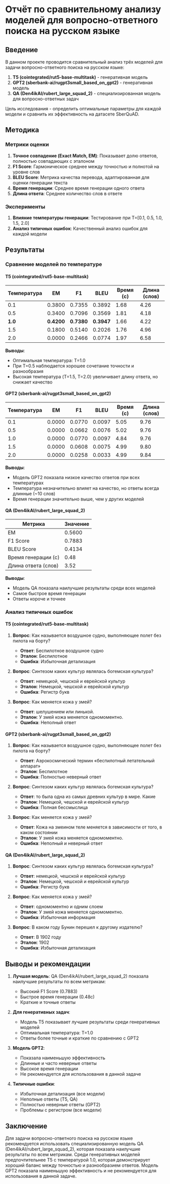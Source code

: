 # **Отчёт по сравнительному анализу моделей для вопросно-ответного поиска на русском языке**

## **Введение**

В данном проекте проводится сравнительный анализ трёх моделей для задачи вопросно-ответного поиска на русском языке:

1. **T5 (cointegrated/rut5-base-multitask)** - генеративная модель
2. **GPT2 (sberbank-ai/rugpt3small_based_on_gpt2)** - генеративная модель
3. **QA (Den4ikAI/rubert_large_squad_2)** - специализированная модель для вопросно-ответных задач

Цель исследования - определить оптимальные параметры для каждой модели и сравнить их эффективность на датасете SberQuAD.

## **Методика**

### **Метрики оценки**

1. **Точное совпадение (Exact Match, EM)**: Показывает долю ответов, полностью совпадающих с эталоном
2. **F1 Score**: Гармоническое среднее между точностью и полнотой на уровне слов
3. **BLEU Score**: Метрика качества перевода, адаптированная для оценки генерации текста
4. **Время генерации**: Среднее время генерации одного ответа
5. **Длина ответа**: Среднее количество слов в ответе

### **Эксперименты**

1. **Влияние температуры генерации**: Тестирование при T=[0.1, 0.5, 1.0, 1.5, 2.0]
2. **Анализ типичных ошибок**: Качественный анализ ошибок для каждой модели

## **Результаты**

### **Сравнение моделей по температуре**

#### **T5 (cointegrated/rut5-base-multitask)**

| Температура | EM    | F1     | BLEU   | Время (с) | Длина (слов) |
|-------------|-------|--------|--------|-----------|--------------|
| 0.1         | 0.3800| 0.7355 | 0.3892 | 1.68      | 4.26         |
| 0.5         | 0.3400| 0.7096 | 0.3569 | 1.81      | 4.18         |
| **1.0**     | **0.4200**| **0.7380**| **0.3947**| 1.66      | 4.22         |
| 1.5         | 0.1800| 0.5140 | 0.2026 | 1.76      | 4.96         |
| 2.0         | 0.0000| 0.2466 | 0.0774 | 1.97      | 6.58         |

**Выводы**:
- Оптимальная температура: T=1.0
- При T=0.5 наблюдается хорошее сочетание точности и разнообразия
- Высокая температура (T=1.5, T=2.0) увеличивает длину ответа, но снижает качество

#### **GPT2 (sberbank-ai/rugpt3small_based_on_gpt2)**

| Температура | EM    | F1     | BLEU   | Время (с) | Длина (слов) |
|-------------|-------|--------|--------|-----------|--------------|
| 0.1         | 0.0000| 0.0770 | 0.0097 | 5.05      | 9.76         |
| 0.5         | 0.0000| 0.0662 | 0.0076 | 5.02      | 9.76         |
| 1.0         | 0.0000| 0.0770 | 0.0097 | 4.84      | 9.76         |
| 1.5         | 0.0000| 0.0608 | 0.0075 | 4.99      | 9.80         |
| 2.0         | 0.0000| 0.0258 | 0.0033 | 4.99      | 9.84         |

**Выводы**:
- Модель GPT2 показала низкое качество ответов при всех температурах
- Температура незначительно влияет на качество, но ответы всегда длинные (~10 слов)
- Время генерации значительно выше, чем у других моделей

#### **QA (Den4ikAI/rubert_large_squad_2)**

| Метрика            | Значение  |
|---------------------|-----------|
| EM                  | 0.5600    |
| F1 Score            | 0.7883    |
| BLEU Score          | 0.4134    |
| Время генерации (с) | 0.48      |
| Длина ответа (слов) | 3.52      |

**Выводы**:
- Модель QA показала наилучшие результаты среди всех моделей
- Самое быстрое время генерации
- Ответы короче и точнее

### **Анализ типичных ошибок**

#### **T5 (cointegrated/rut5-base-multitask)**

1. **Вопрос**: Как называется воздушное судно, выполняющее полет без пилота на борту?
   - **Ответ**: Беспилотное воздушное судно
   - **Эталон**: Беспилотное
   - **Ошибка**: Избыточная детализация

2. **Вопрос**: Синтезом каких культур являлась богемская культура?
   - **Ответ**: немецкой, чешской и еврейской культур
   - **Эталон**: Немецкой, чешской и еврейской культур
   - **Ошибка**: Регистр букв

3. **Вопрос**: Как меняется кожа у змей?
   - **Ответ**: шелушением или линькой.
   - **Эталон**: У змей кожа меняется одномоментно.
   - **Ошибка**: Неполный ответ

#### **GPT2 (sberbank-ai/rugpt3small_based_on_gpt2)**

1. **Вопрос**: Как называется воздушное судно, выполняющее полет без пилота на борту?
   - **Ответ**: Аэрокосмический термин «беспилотный летательный аппарат»
   - **Эталон**: Беспилотное
   - **Ошибка**: Полностью неверный ответ

2. **Вопрос**: Синтезом каких культур являлась богемская культура?
   - **Ответ**: то была одна из самых древних культур в мире. Какие
   - **Эталон**: Немецкой, чешской и еврейской культур
   - **Ошибка**: Полная бессмыслица

3. **Вопрос**: Как меняется кожа у змей?
   - **Ответ**: Кожа на змеином теле меняется в зависимости от того, в каком состоянии
   - **Эталон**: У змей кожа меняется одномоментно.
   - **Ошибка**: Неполный и неверный ответ

#### **QA (Den4ikAI/rubert_large_squad_2)**

1. **Вопрос**: Синтезом каких культур являлась богемская культура?
   - **Ответ**: немецкой, чешской и еврейской культур
   - **Эталон**: Немецкой, чешской и еврейской культур
   - **Ошибка**: Регистр букв

2. **Вопрос**: Как меняется кожа у змей?
   - **Ответ**: одномоментно и одним слоем
   - **Эталон**: У змей кожа меняется одномоментно.
   - **Ошибка**: Избыточная информация

3. **Вопрос**: В каком году Бунин перешел к другому издателю?
   - **Ответ**: В 1902 году
   - **Эталон**: 1902
   - **Ошибка**: Избыточная детализация

## **Выводы и рекомендации**

1. **Лучшая модель**: QA (Den4ikAI/rubert_large_squad_2) показала наилучшие результаты по всем метрикам:
   - Высокий F1 Score (0.7883)
   - Быстрое время генерации (0.48с)
   - Краткие и точные ответы

2. **Для генеративных задач**:
   - Модель T5 показывает лучшие результаты среди генеративных моделей
   - Оптимальная температура: T=1.0
   - Ответы более точные и краткие по сравнению с GPT2

3. **Модель GPT2**:
   - Показала наименьшую эффективность
   - Длинные и часто неверные ответы
   - Высокое время генерации
   - Не рекомендуется для использования в данной задаче

4. **Типичные ошибки**:
   - Избыточная детализация (все модели)
   - Неполные ответы (T5, QA)
   - Полностью неверные ответы (GPT2)
   - Проблемы с регистром (все модели)

## **Заключение**

Для задачи вопросно-ответного поиска на русском языке рекомендуется использовать специализированную модель QA (Den4ikAI/rubert_large_squad_2), которая показала наилучшие результаты по всем метрикам. Среди генеративных моделей предпочтительнее T5 с температурой 1.0, которая демонстрирует хороший баланс между точностью и разнообразием ответов. Модель GPT2 показала наименьшую эффективность и не рекомендуется для использования в данной задаче.